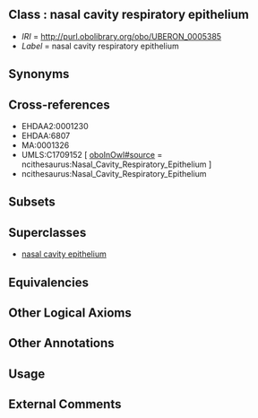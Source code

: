 
## Class : nasal cavity respiratory epithelium

 * *IRI* = http://purl.obolibrary.org/obo/UBERON_0005385
 * *Label* = nasal cavity respiratory epithelium

## Synonyms


## Cross-references

 * EHDAA2:0001230
 * EHDAA:6807
 * MA:0001326
 * UMLS:C1709152 [ [oboInOwl#source](../../ce/oboInOwl#source.md) = ncithesaurus:Nasal_Cavity_Respiratory_Epithelium ]
 * ncithesaurus:Nasal_Cavity_Respiratory_Epithelium

## Subsets


## Superclasses

 * [nasal cavity epithelium](../../UBERON/84/UBERON_0005384.md)

## Equivalencies


## Other Logical Axioms


## Other Annotations


## Usage


## External Comments

